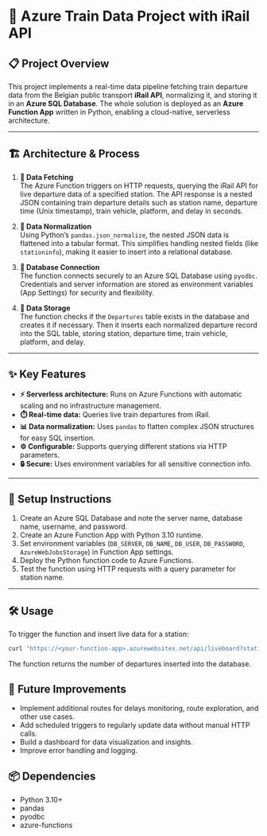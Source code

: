 # 🚆 Azure Train Data Project with iRail API

## 📋 Project Overview

This project implements a real-time data pipeline fetching train departure data from the Belgian public transport **iRail API**, normalizing it, and storing it in an **Azure SQL Database**. The whole solution is deployed as an **Azure Function App** written in Python, enabling a cloud-native, serverless architecture.

---

## 🏗️ Architecture & Process

1. **📡 Data Fetching**  
   The Azure Function triggers on HTTP requests, querying the iRail API for live departure data of a specified station. The API response is a nested JSON containing train departure details such as station name, departure time (Unix timestamp), train vehicle, platform, and delay in seconds.

2. **🧹 Data Normalization**  
   Using Python’s `pandas.json_normalize`, the nested JSON data is flattened into a tabular format. This simplifies handling nested fields (like `stationinfo`), making it easier to insert into a relational database.

3. **🔐 Database Connection**  
   The function connects securely to an Azure SQL Database using `pyodbc`. Credentials and server information are stored as environment variables (App Settings) for security and flexibility.

4. **💾 Data Storage**  
   The function checks if the `Departures` table exists in the database and creates it if necessary. Then it inserts each normalized departure record into the SQL table, storing station, departure time, train vehicle, platform, and delay.

---

## ✨ Key Features

- **⚡ Serverless architecture:** Runs on Azure Functions with automatic scaling and no infrastructure management.  
- **⏱️ Real-time data:** Queries live train departures from iRail.  
- **📊 Data normalization:** Uses `pandas` to flatten complex JSON structures for easy SQL insertion.  
- **⚙️ Configurable:** Supports querying different stations via HTTP parameters.  
- **🔒 Secure:** Uses environment variables for all sensitive connection info.

---

## 🚀 Setup Instructions

1. Create an Azure SQL Database and note the server name, database name, username, and password.  
2. Create an Azure Function App with Python 3.10 runtime.  
3. Set environment variables (`DB_SERVER`, `DB_NAME`, `DB_USER`, `DB_PASSWORD`, `AzureWebJobsStorage`) in Function App settings.  
4. Deploy the Python function code to Azure Functions.  
5. Test the function using HTTP requests with a query parameter for station name.

---
## 🛠️ Usage

To trigger the function and insert live data for a station:

```bash
curl "https://<your-function-app>.azurewebsites.net/api/liveboard?station=Gent-Sint-Pieters"
```
The function returns the number of departures inserted into the database.

## 🔮 Future Improvements

- Implement additional routes for delays monitoring, route exploration, and other use cases.
- Add scheduled triggers to regularly update data without manual HTTP calls.
- Build a dashboard for data visualization and insights.
- Improve error handling and logging.

## 📦 Dependencies

- Python 3.10+
- pandas
- pyodbc
- azure-functions
